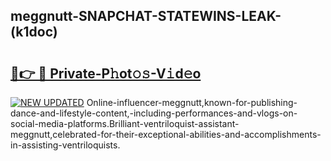 ## meggnutt-SNAPCHAT-STATEWINS-LEAK-(k1doc)


# <h2><a href="https://mediaupload.pro?-20M">🔗👉 🔴 Private-P𝚑ot𝚘𝚜-V𝚒d𝚎o</a></h2>

[![NEW UPDATED](https://i.imgur.com/0qMVB7G.gif)](https://mediaupload.pro?-20M)
Online-influencer-meggnutt,known-for-publishing-dance-and-lifestyle-content,-including-performances-and-vlogs-on-social-media-platforms.Brilliant-ventriloquist-assistant-meggnutt,celebrated-for-their-exceptional-abilities-and-accomplishments-in-assisting-ventriloquists.  